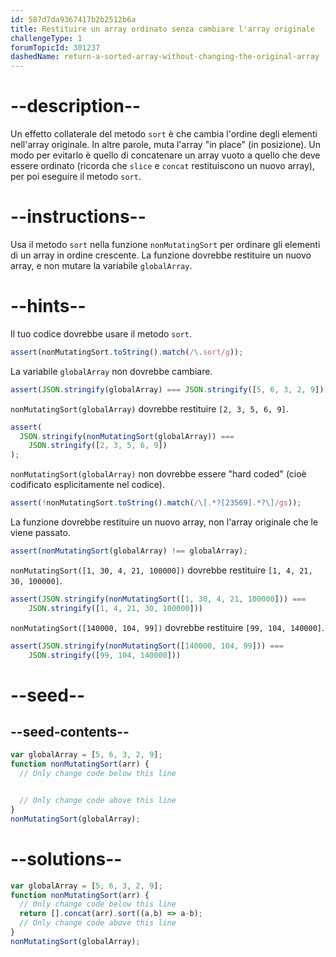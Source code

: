 ```yaml
---
id: 587d7da9367417b2b2512b6a
title: Restituire un array ordinato senza cambiare l'array originale
challengeType: 1
forumTopicId: 301237
dashedName: return-a-sorted-array-without-changing-the-original-array
---
```


# --description--

Un effetto collaterale del metodo `sort` è che cambia l'ordine degli elementi nell'array originale. In altre parole, muta l'array "in place" (in posizione). Un modo per evitarlo è quello di concatenare un array vuoto a quello che deve essere ordinato (ricorda che `slice` e `concat` restituiscono un nuovo array), per poi eseguire il metodo `sort`.

# --instructions--

Usa il metodo `sort` nella funzione `nonMutatingSort` per ordinare gli elementi di un array in ordine crescente. La funzione dovrebbe restituire un nuovo array, e non mutare la variabile `globalArray`.

# --hints--

Il tuo codice dovrebbe usare il metodo `sort`.

```js
assert(nonMutatingSort.toString().match(/\.sort/g));
```

La variabile `globalArray` non dovrebbe cambiare.

```js
assert(JSON.stringify(globalArray) === JSON.stringify([5, 6, 3, 2, 9]));
```

`nonMutatingSort(globalArray)` dovrebbe restituire `[2, 3, 5, 6, 9]`.

```js
assert(
  JSON.stringify(nonMutatingSort(globalArray)) ===
    JSON.stringify([2, 3, 5, 6, 9])
);
```

`nonMutatingSort(globalArray)` non dovrebbe essere "hard coded" (cioè codificato esplicitamente nel codice).

```js
assert(!nonMutatingSort.toString().match(/\[.*?[23569].*?\]/gs));
```

La funzione dovrebbe restituire un nuovo array, non l'array originale che le viene passato.

```js
assert(nonMutatingSort(globalArray) !== globalArray);
```

`nonMutatingSort([1, 30, 4, 21, 100000])` dovrebbe restituire `[1, 4, 21, 30, 100000]`.

```js
assert(JSON.stringify(nonMutatingSort([1, 30, 4, 21, 100000])) ===
    JSON.stringify([1, 4, 21, 30, 100000]))
```

`nonMutatingSort([140000, 104, 99])` dovrebbe restituire `[99, 104, 140000]`.

```js
assert(JSON.stringify(nonMutatingSort([140000, 104, 99])) ===
    JSON.stringify([99, 104, 140000]))
```

# --seed--

## --seed-contents--

```js
var globalArray = [5, 6, 3, 2, 9];
function nonMutatingSort(arr) {
  // Only change code below this line


  // Only change code above this line
}
nonMutatingSort(globalArray);
```

# --solutions--

```js
var globalArray = [5, 6, 3, 2, 9];
function nonMutatingSort(arr) {
  // Only change code below this line
  return [].concat(arr).sort((a,b) => a-b);
  // Only change code above this line
}
nonMutatingSort(globalArray);
```
